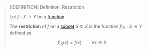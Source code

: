 >[!DEFINITION] Definition: Restriction
>
>Let $f: X \to Y$ be a [function](Function.md).
>
>The **restriction** of $f$ on a [subset](../../Set%20Theory/Subset.md) $S \subseteq X$ is the function $f\big|_S: S \to Y$ defined as
>
>$$
>f\big|_S (x) = f(x) \qquad \forall x \in S
>$$
>